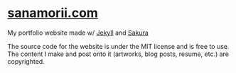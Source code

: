 # [sanamorii.com](https://sanamorii.com)
My portfolio website made w/ [Jekyll](https://jekyllrb.com/) and [Sakura](https://github.com/oxalorg/sakura)

The source code for the website is under the MIT license and is free to use. The content I make and post onto it (artworks, blog posts, resume, etc.) are copyrighted. 
 
